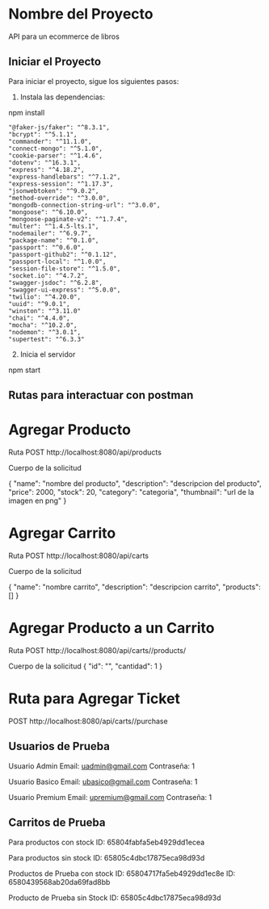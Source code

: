 # Nombre del Proyecto

API para un ecommerce de libros

## Iniciar el Proyecto

Para iniciar el proyecto, sigue los siguientes pasos:

1. Instala las dependencias:

npm install

    "@faker-js/faker": "^8.3.1",
    "bcrypt": "^5.1.1",
    "commander": "^11.1.0",
    "connect-mongo": "^5.1.0",
    "cookie-parser": "^1.4.6",
    "dotenv": "^16.3.1",
    "express": "^4.18.2",
    "express-handlebars": "^7.1.2",
    "express-session": "^1.17.3",
    "jsonwebtoken": "^9.0.2",
    "method-override": "^3.0.0",
    "mongodb-connection-string-url": "^3.0.0",
    "mongoose": "^6.10.0",
    "mongoose-paginate-v2": "^1.7.4",
    "multer": "^1.4.5-lts.1",
    "nodemailer": "^6.9.7",
    "package-name": "^0.1.0",
    "passport": "^0.6.0",
    "passport-github2": "^0.1.12",
    "passport-local": "^1.0.0",
    "session-file-store": "^1.5.0",
    "socket.io": "^4.7.2",
    "swagger-jsdoc": "^6.2.8",
    "swagger-ui-express": "^5.0.0",
    "twilio": "^4.20.0",
    "uuid": "^9.0.1",
    "winston": "^3.11.0"
    "chai": "^4.4.0",
    "mocha": "^10.2.0",
    "nodemon": "^3.0.1",
    "supertest": "^6.3.3"

2. Inicia el servidor

npm start

## Rutas para interactuar con postman

# Agregar Producto

Ruta POST
http://localhost:8080/api/products

Cuerpo de la solicitud

{
"name": "nombre del producto",
"description": "descripcion del producto",
"price": 2000,
"stock": 20,
"category": "categoria",
"thumbnail": "url de la imagen en png"
}

# Agregar Carrito

Ruta POST
http://localhost:8080/api/carts

Cuerpo de la solicitud

{
"name": "nombre carrito",
"description": "descripcion carrito",
"products": []
}

# Agregar Producto a un Carrito

Ruta POST
http://localhost:8080/api/carts/<cid>/products/<pid>

Cuerpo de la solicitud
{
"id": "<pid>",
"cantidad": 1
}

# Ruta para Agregar Ticket

POST
http://localhost:8080/api/carts/<cid>/purchase

## Usuarios de Prueba

Usuario Admin
Email: uadmin@gmail.com
Contraseña: 1

Usuario Basico
Email: ubasico@gmail.com
Contraseña: 1

Usuario Premium
Email: upremium@gmail.com
Contraseña: 1

## Carritos de Prueba

Para productos con stock
ID: 65804fabfa5eb4929dd1ecea

Para productos sin stock
ID: 65805c4dbc17875eca98d93d

Productos de Prueba con stock
ID: 65804717fa5eb4929dd1ec8e
ID: 6580439568ab20da69fad8bb

Producto de Prueba sin Stock
ID: 65805c4dbc17875eca98d93d
